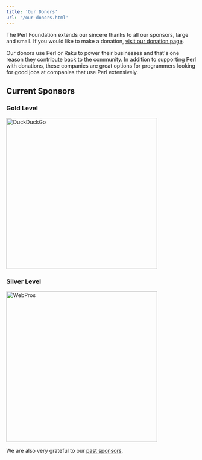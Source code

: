 ```yaml
---
title: 'Our Donors'
url: '/our-donors.html'
---
```


The Perl Foundation extends our sincere thanks to all
our sponsors, large and small. If you would like to
make a donation, [visit our donation page](donate.html).

Our donors use Perl or Raku to power their
businesses and that's one reason they contribute back to
the community. In addition to supporting Perl with
donations, these companies are great options for
programmers looking for good jobs at companies that use
Perl extensively.

## Current Sponsors

### Gold Level

<img src="images/duck-duck-go.svg" alt="DuckDuckGo" title="DuckDuckGo" width="400">

### Silver Level

<img src="images/webpros.svg" alt="WebPros" title="WebPros" width="400">

We are also very grateful to our [past sponsors](past-sponsors.html).
